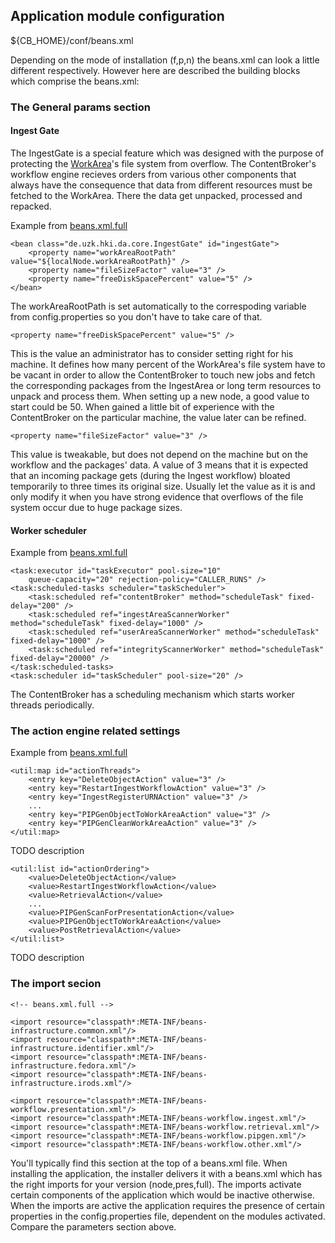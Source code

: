 ## Application module configuration

${CB_HOME}/conf/beans.xml

Depending on the mode of installation (f,p,n) the beans.xml can look a little different respectively. However here are described the building blocks which comprise the beans.xml:

### The General params section 

#### Ingest Gate

The IngestGate is a special feature which was designed with the purpose of protecting the [WorkArea](processing_stages.md#WorkArea)'s file system from overflow. The ContentBroker's workflow engine recieves orders from various other components that always have the consequence that data from different resources must be fetched to the WorkArea. There the data get unpacked, processed and repacked.

Example from [beans.xml.full](../xml/beans.xml.full)

	<bean class="de.uzk.hki.da.core.IngestGate" id="ingestGate">
		<property name="workAreaRootPath" value="${localNode.workAreaRootPath}" />
		<property name="fileSizeFactor" value="3" />
		<property name="freeDiskSpacePercent" value="5" />
	</bean>

The workAreaRootPath is set automatically to the correspoding variable from config.properties so you don't have to take care of that.

    <property name="freeDiskSpacePercent" value="5" />

This is the value an administrator has to consider setting right for his machine. It defines how many percent of the WorkArea's file system have to be vacant in order to allow the ContentBroker to touch new jobs and fetch the corresponding packages from the IngestArea or long term resources to unpack and process them. When setting up a new node, a good value to start could be 50. When gained a little bit of experience with the ContentBroker on the particular machine, the value later can be refined. 

    <property name="fileSizeFactor" value="3" />

This value is tweakable, but does not depend on the machine but on the workflow and the packages' data. A value of 3 means that it is expected that an incoming package gets (during the Ingest workflow) bloated temporarily to three times its original size. Usually let the value as it is and only modify it when you have strong evidence that overflows of the file system occur due to huge package sizes.

#### Worker scheduler

Example from [beans.xml.full](../xml/beans.xml.full)

	<task:executor id="taskExecutor" pool-size="10"
		queue-capacity="20" rejection-policy="CALLER_RUNS" />
	<task:scheduled-tasks scheduler="taskScheduler">
		<task:scheduled ref="contentBroker" method="scheduleTask" fixed-delay="200" />
		<task:scheduled ref="ingestAreaScannerWorker" method="scheduleTask" fixed-delay="1000" />
		<task:scheduled ref="userAreaScannerWorker" method="scheduleTask" fixed-delay="1000" />
		<task:scheduled ref="integrityScannerWorker" method="scheduleTask" fixed-delay="20000" />
	</task:scheduled-tasks>
	<task:scheduler id="taskScheduler" pool-size="20" />

The ContentBroker has a scheduling mechanism which starts worker threads periodically.


### The action engine related settings

Example from [beans.xml.full](../xml/beans.xml.full)

	<util:map id="actionThreads">
		<entry key="DeleteObjectAction" value="3" />
		<entry key="RestartIngestWorkflowAction" value="3" />
		<entry key="IngestRegisterURNAction" value="3" />
		...
		<entry key="PIPGenObjectToWorkAreaAction" value="3" />
		<entry key="PIPGenCleanWorkAreaAction" value="3" />
	</util:map>

TODO description

	<util:list id="actionOrdering">
   		<value>DeleteObjectAction</value>
		<value>RestartIngestWorkflowAction</value>
		<value>RetrievalAction</value>
		...
		<value>PIPGenScanForPresentationAction</value>
		<value>PIPGenObjectToWorkAreaAction</value>
        <value>PostRetrievalAction</value>
	</util:list>
	
TODO description	

### The import secion

    <!-- beans.xml.full -->

    <import resource="classpath*:META-INF/beans-infrastructure.common.xml"/>
    <import resource="classpath*:META-INF/beans-infrastructure.identifier.xml"/>
    <import resource="classpath*:META-INF/beans-infrastructure.fedora.xml"/>
    <import resource="classpath*:META-INF/beans-infrastructure.irods.xml"/>

    <import resource="classpath*:META-INF/beans-workflow.presentation.xml"/>
    <import resource="classpath*:META-INF/beans-workflow.ingest.xml"/>
    <import resource="classpath*:META-INF/beans-workflow.retrieval.xml"/>
    <import resource="classpath*:META-INF/beans-workflow.pipgen.xml"/>
    <import resource="classpath*:META-INF/beans-workflow.other.xml"/>

You'll typically find this section at the top of a beans.xml file. When installing the application, the installer delivers it with a beans.xml which has the right imports for your version (node,pres,full). The imports activate certain components of the application which would be inactive otherwise. When the imports are active the application requires the presence of certain properties in the config.properties file, dependent on the modules activated. Compare the parameters section above.

